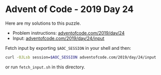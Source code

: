 # Advent of Code - 2019 Day 24
Here are my solutions to this puzzle.

* Problem instructions: [adventofcode.com/2019/day/24](https://adventofcode.com/2019/day/24)
* Input: [adventofcode.com/2019/day/24/input](https://adventofcode.com/2019/day/24/input)

Fetch input by exporting `$AOC_SESSION` in your shell and then:
```bash
curl -OJLsb session=$AOC_SESSION adventofcode.com/2019/day/24/input
```

or run `fetch_input.sh` in this directory.
